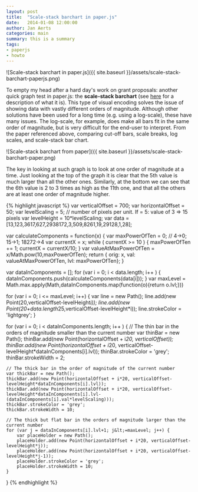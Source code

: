```yaml
---
layout: post
title:  "Scale-stack barchart in paper.js"
date:   2014-01-08 12:00:00
author: Jan Aerts
categories: main
summary: this is a summary
tags:
- paperjs
- howto
---
```

![Scale-stack barchart in paper.js]({{ site.baseurl }}/assets/scale-stack-barchart-paperjs.png)

To empty my head after a hard day's work on grant proposals: another quick graph test in paper.js: the **scale-stack barchart** (see [here](http://www.vis.uni-stuttgart.de/~sadlo/download/hlawatsch2013scaleStack.pdf)  for a description of what it is). This type of visual encoding solves the issue of showing data with vastly different orders of magnitude. Although other solutions have been used for a long time (e.g. using a log-scale), these have many issues. The log-scale, for example, does make all bars fit in the same order of magnitude, but is very difficult for the end-user to interpret. From the paper referenced above, comparing cut-off bars, scale breaks, log scales, and scale-stack bar chart.

![Scale-stack barchart from paper]({{ site.baseurl }}/assets/scale-stack-barchart-paper.png)

The key in looking at such graph is to look at one order of magnitude at a time. Just looking at the top of the graph it is clear that the 5th value is much larger than all the other ones. Similarly, at the bottom we can see that the 6th value is 2 to 3 times as high as the 11th one, and that all the others are at least one order of magnitude higher.

{% highlight javascript %}
var verticalOffset = 700;
var horizontalOffset = 50;
var levelScaling = 5; // number of pixels per unit. If = 5: value of 3 =&gt; 15 pixels
var levelHeight = 10*levelScaling;
var data = [13,123,3617,627,2938172,3,509,8261,19,29128,1,28];

var calculateComponents = function(x) {
	var maxPowerOfTen = 0; // 4-&gt;0; 15-&gt;1; 18272-&gt;4
	var currentX = x;
	while ( currentX &gt;= 10 ) {
		maxPowerOfTen += 1;
		currentX = currentX/10;
	}
	var valueAtMaxPowerOfTen = x/Math.pow(10,maxPowerOfTen);
	return {
            orig: x,
            val: valueAtMaxPowerOfTen,
            lvl: maxPowerOfTen};
}

var dataInComponents = [];
for (var i = 0; i &lt; data.length; i++ ) {
	dataInComponents.push(calculateComponents(data[i]));
}
var maxLevel = Math.max.apply(Math,dataInComponents.map(function(o){return o.lvl;}))

for (var i = 0; i &lt;= maxLevel; i++) {
	var line = new Path();
	line.add(new Point(20,verticalOffset-levelHeight*i));
	line.add(new Point(20+data.length*25,verticalOffset-levelHeight*i));
	line.strokeColor = 'lightgrey';
}

for (var i = 0; i &lt; dataInComponents.length; i++ ) {
	// The thin bar in the orders of magnitude smaller than the current number
	var thinBar = new Path();
	thinBar.add(new Point(horizontalOffset + i*20, verticalOffset));
	thinBar.add(new Point(horizontalOffset + i*20, verticalOffset-levelHeight*dataInComponents[i].lvl));
	thinBar.strokeColor = 'grey';
	thinBar.strokeWidth = 2;

	// The thick bar in the order of magnitude of the current number
	var thickBar = new Path();
	thickBar.add(new Point(horizontalOffset + i*20, verticalOffset-levelHeight*dataInComponents[i].lvl));
	thickBar.add(new Point(horizontalOffset + i*20, verticalOffset-levelHeight*dataInComponents[i].lvl-(dataInComponents[i].val*levelScaling)));
	thickBar.strokeColor = 'grey';
	thickBar.strokeWidth = 10;

	// The thick but flat bar in the orders of magnitude larger than the current number
	for (var j = dataInComponents[i].lvl+1; j&lt;=maxLevel; j++) {
		var placeHolder = new Path();
		placeHolder.add(new Point(horizontalOffset + i*20, verticalOffset-levelHeight*j));
		placeHolder.add(new Point(horizontalOffset + i*20, verticalOffset-levelHeight*j-1));
		placeHolder.strokeColor = 'grey';
		placeHolder.strokeWidth = 10;
	}
}
{% endhighlight %}
